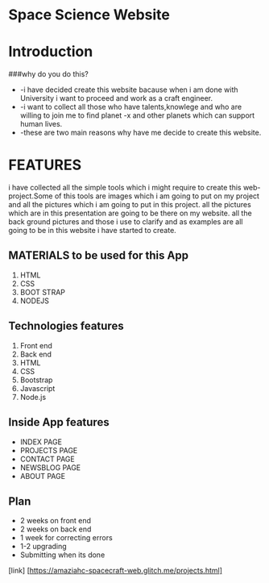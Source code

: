 # Space Science Website


# Introduction
###why do you do this?

* -i have decided create this website bacause when i am done with University i want to proceed and work as a craft engineer.
* -i want to collect all those who have talents,knowlege and who are willing to join me to find planet -x and other planets which can support human lives.
* -these are two main reasons why have me decide to create this website.


# FEATURES
i have collected all the simple tools which i might require to create this web-project.Some of this tools are images which i am going to put on my project and all the pictures which i am going to put in this project.
all the pictures which are in this presentation are going to be there on  my website.
all the back ground pictures and those i use to clarify and as examples are all going to be in this website i have started to create.

##  MATERIALS to be used for this App
1. HTML
2. CSS
3. BOOT STRAP
4. NODEJS

## Technologies features
1. Front end
2. Back end
3. HTML
4. CSS
5. Bootstrap
6. Javascript
7. Node.js



## Inside App features
* INDEX PAGE
* PROJECTS PAGE
* CONTACT PAGE
* NEWSBLOG PAGE
* ABOUT PAGE

## Plan 
* 2 weeks on front end 
* 2 weeks on back end 
* 1 week for correcting errors
* 1-2 upgrading
* Submitting when its done

[link] [https://amaziahc-spacecraft-web.glitch.me/projects.html]
